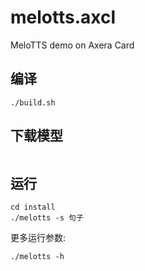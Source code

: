 # melotts.axcl
MeloTTS demo on Axera Card

## 编译
```
./build.sh
```

## 下载模型
```

```

## 运行
```
cd install
./melotts -s 句子
```
更多运行参数:  
```
./melotts -h
```